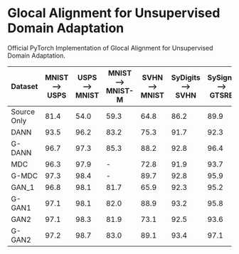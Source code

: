 # Glocal Alignment for Unsupervised Domain Adaptation
Official PyTorch Implementation of Glocal Alignment for Unsupervised Domain Adaptation.

 | Dataset    | MNIST &#10230; USPS | USPS &#10230; MNIST | MNIST &#10230; MNIST-M | SVHN &#10230; MNIST | SyDigits &#10230; SVHN | SySigns &#10230; GTSRB 
--- | --- | --- |--- |--- |--- |--- | 
Source Only | 81.4|54.0|59.3|64.8|86.2|89.9|
DANN | 93.5 | 96.2 | 83.2 | 75.3  | 91.7 | 92.3 |
G-DANN | 96.7 | 97.3 | 85.3 | 88.2  | 92.8 | 96.4 |
MDC | 96.3 | 97.9 | - | 72.8  | 91.9 | 93.7 |
G-MDC | 97.3 | 98.4 | - | 89.7 | 92.8 | 95.9 |
GAN_1 | 96.8 | 98.1 | 81.7 | 65.9   | 92.3 |  95.2 |
G-GAN1 | 97.1 | 98.1 | 82.0 | 88.9   | 93.2 | 95.8 |
GAN2 | 97.1 | 98.3 | 81.9 | 73.1   | 92.5 | 93.6 |
G-GAN2 | 97.2 | 98.7 | 83.0 | 89.1 | 93.4 | 97.1 |
